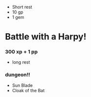 - Short rest
- 10 gp
- 1 gem
# Battle with a Harpy!
### 300 xp + 1 pp
- long rest
### dungeon!!
- Sun Blade
- Cloak of the Bat